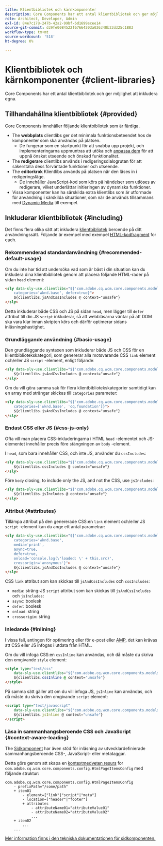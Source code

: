 ```yaml
---
title: Klientbibliotek och kärnkomponenter
description: Core Components har ett antal klientbibliotek och ger möjlighet att inkludera egna.
role: Architect, Developer, Admin
exl-id: 84e7c178-247b-42a2-99bf-6d1699ecee14
source-git-commit: d39fe0084522f67664203a026340b23d325c1883
workflow-type: tm+mt
source-wordcount: '518'
ht-degree: 0%

---
```



# Klientbibliotek och kärnkomponenter {#client-libraries}

Core Components har ett antal klientbibliotek och ger möjlighet att inkludera egna.

## Tillhandahållna klientbibliotek {#provided}

Core Components innehåller följande klientbibliotek som är färdiga.

* The **webbplats** clientlibs ger det minimala funktionsbeteendet hos de komponenter som ska användas på platsen.
   * De fungerar som en startpunkt för att snabba upp projekt, och implementeringarna uppmuntras att utöka och [anpassa dem](/help/developing/customizing.md) för att uppnå önskat utseende och önskad funktionalitet.
* The **redigerare** clientlibs används i redigeringsdialogrutan för att säkerställa dess förväntade funktioner och utseende.
* The **editorkrok** Klientlibs används på platsen när den läses in i redigeringsläge.
   * De innehåller JavaScript-kod som körs på händelser som utlöses av redigerare, vilket underlättar initieringen av dynamiska funktioner.
* Vissa komponenter kan ha särskilda extra klientlibs som är utformade för användning i särskilda situationer, som när de används tillsammans med [Dynamic Media](/help/components/image.md#dynamic-media) till exempel.

## Inkluderar klientbibliotek {#including}

Det finns flera olika sätt att inkludera [klientbibliotek](/help/developing/archetype/front-end.md#clientlibs) beroende på ditt användningssätt. Följande är exempel med exempel [HTML-kodfragment](https://experienceleague.adobe.com/docs/experience-manager-htl/using/overview.html) for each.

### Rekommenderad standardanvändning {#recommended-default-usage}

Om du inte har tid att undersöka vad som är bäst i din situation kan du inkludera dina klientbibliotek genom att placera följande HTML-rader på sidan `head` element:

```html
<sly data-sly-use.clientlibs="${'com.adobe.cq.wcm.core.components.models.ClientLibraries' @
    categories='wknd.base', defer=true}">
    ${clientlibs.jsAndCssIncludes @ context="unsafe"}
</sly>
```

Detta inkluderar både CSS och JS på sidan `head`, men lägger till `defer` attribut till din JS `script` inkluderar, så att webbläsarna väntar på att DOM ska vara klar innan skripten körs och därför optimerar sidans inläsningshastighet.

### Grundläggande användning {#basic-usage}

Den grundläggande syntaxen som inkluderar både JS och CSS för en klientbibliotekskategori, som genererar alla motsvarande CSS `link` element och/eller JS `script` -element, enligt följande:

```html
<sly data-sly-use.clientlibs="${'com.adobe.cq.wcm.core.components.models.ClientLibraries' @ categories='wknd.base'}">
    ${clientlibs.jsAndCssIncludes @ context="unsafe"}
</sly>
```

Om du vill göra samma sak för flera klientbibliotekskategorier samtidigt kan en array med strängar skickas till `categories` parameter:

```html
<sly data-sly-use.clientlibs="${'com.adobe.cq.wcm.core.components.models.ClientLibraries' @
    categories=['wknd.base', 'cq.foundation']}">
    ${clientlibs.jsAndCssIncludes @ context="unsafe"}
</sly>
```

### Endast CSS eller JS {#css-js-only}

Ofta vill man placera CSS-inkluderingarna i HTML `head` -elementet och JS-elementet innehåller precis före stängningen av `body` -element.

I `head`, som bara innehåller CSS, och inte JS, använder du `cssIncludes`:

```html
<sly data-sly-use.clientlibs="${'com.adobe.cq.wcm.core.components.models.ClientLibraries' @ categories='wknd.base'}">
    ${clientlibs.cssIncludes @ context="unsafe"}
</sly>
```

Före `body` closing, to include only the JS, and not the CSS, use `jsIncludes`:

```html
<sly data-sly-use.clientlibs="${'com.adobe.cq.wcm.core.components.models.ClientLibraries' @ categories='wknd.base'}">
    ${clientlibs.jsIncludes @ context="unsafe"}
</sly>
```

### Attribut {#attributes}

Tillämpa attribut på den genererade CSS:en `link` element och/eller JS `script` -element kan du ange ett antal parametrar:

```html
<sly data-sly-use.clientlibs="${'com.adobe.cq.wcm.core.components.models.ClientLibraries' @
    categories='wknd.base',
    media='print',
    async=true,
    defer=true,
    onload='console.log(\'loaded: \' + this.src)',
    crossorigin='anonymous'}">
    ${clientlibs.jsAndCssIncludes @ context="unsafe"}
</sly>
```

CSS `link` attribut som kan skickas till `jsAndCssIncludes` och `cssIncludes`:

* `media`: sträng-JS `script` attribut som kan skickas till `jsAndCssIncludes` och `jsIncludes`:
* `async`: boolesk
* `defer`: boolesk
* `onload`: string
* `crossorigin`: string

### Inledande {#inlining}

I vissa fall, antingen för optimering eller för e-post eller [AMP,](amp.md) det kan krävas att CSS eller JS infogas i utdata från HTML.

Om du vill infoga CSS:en `cssInline` kan användas, och då måste du skriva den omgivande `style` element:

```html
<style type="text/css"
    data-sly-use.clientlibs="${'com.adobe.cq.wcm.core.components.models.ClientLibraries' @ categories='wknd.base'}">
    ${clientlibs.cssInline @ context="unsafe"}
</style>
```

På samma sätt gäller att om du vill infoga JS, `jsInline` kan användas, och då måste du skriva den omgivande `script` element:

```html
<script type="text/javascript"
    data-sly-use.clientlibs="${'com.adobe.cq.wcm.core.components.models.ClientLibraries' @ categories='wknd.base'}">
    ${clientlibs.jsInline @ context="unsafe"}
</script>
```

### Läsa in sammanhangsberoende CSS och JavaScript {#context-aware-loading}

The [Sidkomponent](/help/components/page.md) har även stöd för inläsning av utvecklardefinierade sammanhangsberoende CSS-, JavaScript- eller metataggar.

Detta görs genom att skapa en [kontextmedveten resurs](context-aware-configs.md) for `com.adobe.cq.wcm.core.components.config.HtmlPageItemsConfig` med följande struktur:

```text
com.adobe.cq.wcm.core.components.config.HtmlPageItemsConfig
    - prefixPath="/some/path"
    + item01
        - element=["link"|"script"|"meta"]
        - location=["header"|"footer"]
        + attributes
            - attributeName01="attributeValue01"
            - attributeName02="attributeValue02"
            ...
    + item02
        ...
    ...
```

[Mer information finns i den tekniska dokumentationen för sidkomponenten.](https://github.com/adobe/aem-core-wcm-components/tree/master/content/src/content/jcr_root/apps/core/wcm/components/page/v2/page#loading-of-context-aware-cssjs)
